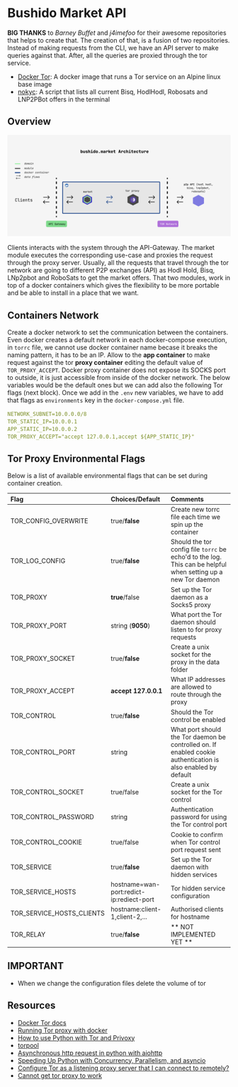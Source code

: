 # Bushido Market API
**BIG THANKS** to *Barney Buffet* and *j4imefoo* for their awesome repositories that helps to create that. The creation of that, is a fusion of two repositories.
Instead of making requests from the CLI, we have an API server to make queries against that. After, all the queries are proxied through the tor service.
- [Docker Tor](https://github.com/BarneyBuffet/docker-tor): A docker image that runs a Tor service on an Alpine linux base image
- [nokyc](https://github.com/j4imefoo/nokyc): A script that lists all current Bisq, HodlHodl, Robosats and LNP2PBot offers in the terminal

## Overview

![Market Architecture](./docs/assets/arch.png)

Clients interacts with the system through the API-Gateway. The market module executes the corresponding use-case and proxies the request through the proxy server. Usually, all the requests that travel through the tor network are going to different P2P exchanges (API) as Hodl Hold, Bisq, LNp2pbot and RoboSats to get the market offers.
That two modules, work in top of a docker containers which gives the flexibility to be more portable and be able to install in a place that we want.

## Containers Network
Create a docker network to set the communication between the containers. Even docker creates a default network in each docker-compose execution, in `torrc` file, we cannot use docker container name becase it breaks the naming pattern, it has to be an IP.
Allow to the **app container** to make request against the tor **proxy container** editing the default value of `TOR_PROXY_ACCEPT`. Docker proxy container does not expose its SOCKS port to outside, it is just accessible from inside of the docker network.
The below variables would be the default ones but we can add also the following Tor flags (next block). Once we add in the `.env` new variables, we have to add that flags as `environments` key in the `docker-compose.yml` file.
```yaml
NETWORK_SUBNET=10.0.0.0/8
TOR_STATIC_IP=10.0.0.1
APP_STATIC_IP=10.0.0.2
TOR_PROXY_ACCEPT="accept 127.0.0.1,accept ${APP_STATIC_IP}"
```
## Tor Proxy Environmental Flags

Below is a list of available environmental flags that can be set during container creation.

| Flag | Choices/Default | Comments |
|:-----|:----------------|:---------|
| TOR_CONFIG_OVERWRITE | true/__false__ | Create new torrc file each time we spin up the container |
| TOR_LOG_CONFIG | true/__false__ | Should the tor config file `torrc` be echo'd to the log. This can be helpful when setting up a new Tor daemon |
| TOR_PROXY      | __true__/false | Set up the Tor daemon as a Socks5 proxy |
| TOR_PROXY_PORT | string (__9050__) | What port the Tor daemon should listen to for proxy requests |
| TOR_PROXY_SOCKET| true/__false__ | Create a unix socket for the proxy in the data folder |
| TOR_PROXY_ACCEPT | __accept 127.0.0.1__ | What IP addresses are allowed to route through the proxy |
| TOR_CONTROL | true/__false__ | Should the Tor control be enabled |
| TOR_CONTROL_PORT | string | What port should the Tor daemon be controlled on. If enabled cookie authentication is also enabled by default |
| TOR_CONTROL_SOCKET | true/false | Create a unix socket for the Tor control |
| TOR_CONTROL_PASSWORD | string | Authentication password for using the Tor control port |
| TOR_CONTROL_COOKIE | true/false | Cookie to confirm when Tor control port request sent |
| TOR_SERVICE | true/__false__ | Set up the Tor daemon with hidden services |
| TOR_SERVICE_HOSTS | hostname=wan-port:redict-ip:rediect-port | Tor hidden service configuration |
| TOR_SERVICE_HOSTS_CLIENTS | hostname:client-1,client-2,... | Authorised clients for hostname |
| TOR_RELAY | true/__false__ | ** NOT IMPLEMENTED YET ** |

## IMPORTANT
- When we change the configuration files delete the volume of tor

## Resources
- [Docker Tor docs](https://barneybuffet.github.io/docker-tor/)
- [Running Tor proxy with docker](https://dev.to/nabarun/running-tor-proxy-with-docker-56n9)
- [How to use Python with Tor and Privoxy](https://gist.github.com/DusanMadar/8d11026b7ce0bce6a67f7dd87b999f6b)
- [torpool](https://github.com/u1234x1234/torpool)
- [Asynchronous http request in python with aiohttp](https://www.twilio.com/blog/asynchronous-http-requests-in-python-with-aiohttp)
- [Speeding Up Python with Concurrency, Parallelism, and asyncio](https://testdriven.io/blog/concurrency-parallelism-asyncio/)
- [Configure Tor as a listening proxy server that I can connect to remotely?](https://superuser.com/questions/458491/configure-tor-as-a-listening-proxy-server-that-i-can-connect-to-remotely)
- [Cannot get tor proxy to work](https://forum.openwrt.org/t/cant-get-tor-socks-proxy-to-work/64142)